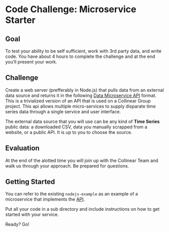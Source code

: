 # Code Challenge: Microservice Starter

## Goal
To test your ability to be self sufficient, work with 3rd party data, and write code. You have about 4 hours to complete the challenge and at the end you’ll present your work.

## Challenge
Create a web server (prefferably in Node.js) that pulls data from an external data source and returns it in the following [Data Microservice API](CommonServiceAPI.md) format. This is a trivialized version of an API that is used on a Collinear Group project. This api allows multiple micro-services to supply disparate time series data through a single service and user interface.

The external data source that you will use can be any kind of **Time Series** public data: a downloaded CSV, data you manually scrapped from a website, or a public API. It is up to you to choose the source.

## Evaluation
At the end of the alotted time you will join up with the Collinear Team and walk us through your approach. Be prepared for questions.

## Getting Started

You can refer to the existing `nodejs-example` as an example of a microservice that implements the [API](CommonServiceAPI.md).

Put all your code in a sub directory and include instructions on how to get started with your service.

Ready? Go!
